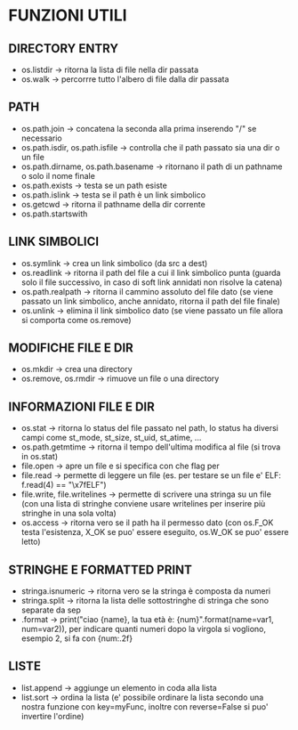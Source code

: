 # FUNZIONI UTILI


## DIRECTORY ENTRY
- os.listdir -> ritorna la lista di file nella dir passata
- os.walk    -> percorrre tutto l'albero di file dalla dir passata


## PATH
- os.path.join   -> concatena la seconda alla prima inserendo "/" se necessario
- os.path.isdir, os.path.isfile     -> controlla che il path passato sia una dir o un file
- os.path.dirname, os.path.basename -> ritornano il path di un pathname o solo il nome finale
- os.path.exists -> testa se un path esiste
- os.path.islink -> testa se il path è un link simbolico
- os.getcwd      -> ritorna il pathname della dir corrente
- os.path.startswith


## LINK SIMBOLICI
- os.symlink  -> crea un link simbolico (da src a dest)
- os.readlink -> ritorna il path del file a cui il link simbolico punta (guarda solo il file successivo, in caso di soft link annidati non risolve la catena)
- os.path.realpath -> ritorna il cammino assoluto del file dato (se viene passato un link simbolico, anche annidato, ritorna il path del file finale)
- os.unlink   -> elimina il link simbolico dato (se viene passato un file allora si comporta come os.remove)


## MODIFICHE FILE E DIR
- os.mkdir -> crea una directory
- os.remove, os.rmdir -> rimuove un file o una directory


## INFORMAZIONI FILE E DIR
- os.stat   -> ritorna lo status del file passato nel path, lo status ha diversi campi come st_mode, st_size, st_uid, st_atime, ...
- os.path.getmtime -> ritorna il tempo dell'ultima modifica al file (si trova in os.stat)
- file.open -> apre un file e si specifica con che flag per
- file.read -> permette di leggere un file (es. per testare se un file e' ELF: f.read(4) == "\x7fELF")
- file.write, file.writelines -> permette di scrivere una stringa su un file (con una lista di stringhe conviene usare writelines per inserire più stringhe in una sola volta)
- os.access -> ritorna vero se il path ha il permesso dato (con os.F_OK testa l'esistenza, X_OK se puo' essere eseguito, os.W_OK se puo' essere letto)


## STRINGHE E FORMATTED PRINT
- stringa.isnumeric -> ritorna vero se la stringa è composta da numeri
- stringa.split     -> ritorna la lista delle sottostringhe di stringa che sono separate da sep
- .format -> print("ciao {name}, la tua età è: {num}".format(name=var1, num=var2)), per indicare quanti numeri dopo la virgola si vogliono, esempio 2, si fa con {num:.2f}


## LISTE
- list.append -> aggiunge un elemento in coda alla lista
- list.sort   -> ordina la lista (e' possibile ordinare la lista secondo una nostra funzione con key=myFunc, inoltre con reverse=False si puo' invertire l'ordine)